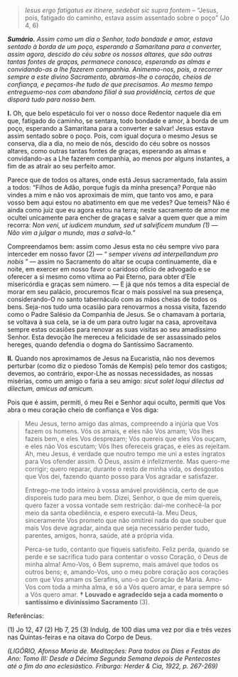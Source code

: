 > *Iesus ergo fatigatus ex itinere, sedebat sic supra fontem* – “Jesus, pois, fatigado do caminho, estava assim assentado sobre o poço” (Jo 4, 6)

***Sumário.** Assim como um dia o Senhor, todo bondade e amor, estava sentado à borda de um poço, esperando a Samaritana para a converter, assim agora, descido do céu sobre os nossos altares, que são outras tantas fontes de graças, permanece conosco, esperando as almas e convidando-as a lhe fazerem companhia. Animemo-nos, pois, a recorrer sempre a este divino Sacramento, abramos-lhe o coração, cheios de confiança, e peçamos-lhe tudo de que precisamos. Ao mesmo tempo entreguemo-nos com abandono filial à sua providência, certos de que disporá tudo para nosso bem.*

**I.** Oh, que belo espetáculo foi ver o nosso doce Redentor naquele dia em que, fatigado do caminho, se sentara, todo bondade e amor, à borda de um poço, esperando a Samaritana para a converter e salvar! Jesus estava assim sentado sobre o poço. Pois, com igual doçura o mesmo Jesus se conserva, dia a dia, no meio de nós, descido do céu sobre os nossos altares, como outras tantas fontes de graças, esperando as almas e convidando-as a Lhe fazerem companhia, ao menos por alguns instantes, a fim de as atrair ao seu perfeito amor.

Parece que de todos os altares, onde está Jesus sacramentado, fala assim a todos: “Filhos de Adão, porque fugis da minha presença? Porque não vindes a mim e não vos aproximais de mim, que tanto vos amo, e para vosso bem aqui estou no abatimento em que me vedes? Que temeis? Não é ainda como juiz que eu agora estou na terra; neste sacramento de amor me ocultei unicamente para encher de graças e salvar a quem quer que a mim recorra: *Non veni, ut iudicem mundum, sed ut salvificem mundum (1) — Não vim a julgar o mundo, mas a salvá-lo.”*

Compreendamos bem: assim como Jesus esta no céu sempre vivo para interceder em nosso favor (2) — “ *semper vivens ad interpellandum pro nobis* ” — assim no Sacramento do altar se ocupa continuamente, dia e noite, em exercer em nosso favor o caridoso ofício de advogado e se oferecer a si mesmo como vítima ao Pai Eterno, para obter d’Ele misericórdia e graças sem número. — E já que nós temos a dita especial de morar em seu palácio, procuremos ficar o mais possível na sua presença, considerando-O no santo tabernáculo com as mãos cheias de todos os bens. Seja-nos tudo uma ocasião para renovarmos a nossa visita, fazendo como o Padre Salésio da Companhia de Jesus. Se o chamavam à portaria, se voltava à sua cela, se ia de um para outro lugar na casa, aproveitava sempre estas ocasiões para renovar as suas visitas ao seu amadíssimo Senhor. Esta devoção lhe mereceu a felicidade de ser assassinado pelos hereges, quando defendia o dogma do Santíssimo Sacramento.

**II.** Quando nos aproximamos de Jesus na Eucaristia, não nos devemos perturbar (como diz o piedoso Tomás de Kempis) pelo temor dos castigos; devemos, ao contrário, expor-Lhe as nossas necessidades, as nossas misérias, como um amigo o faria a seu amigo: *sicut solet loqui dilectus ad dilectum, amicus ad amicum.*

Pois que é assim, permiti, ó meu Rei e Senhor aqui oculto, permiti que Vos abra o meu coração cheio de confiança e Vos diga:

> Meu Jesus, terno amigo das almas, compreendo a injúria que Vos fazem os homens. Vós os amais, e eles não Vos amam; Vós lhes fazeis bem, e eles Vos desprezam; Vós quereis que eles Vos ouçam, e eles não Vos escutam; Vós lhes ofereceis graças, e eles as rejeitam. Ah, meu Jesus, é verdade que noutro tempo me uni a estes ingratos para Vos ofender assim. Ó Deus, assim é infelizmente. Mas quero-me corrigir; quero reparar, durante o resto de minha vida, os desgostos que Vos dei, fazendo quanto posso para Vos agradar e satisfazer.
>
> Entrego-me todo inteiro à vossa amável providência, certo de que disporeis tudo para meu bem. Dizei, Senhor, o que de mim quereis, quero fazer a vossa vontade sem restrição: dai-me conhecê-la por meio da santa obediência, e espero executá-la. Meu Deus, sinceramente Vos prometo que não omitirei nada do que souber que mais Vos deve agradar, ainda que seja necessário perder tudo, parentes, amigos, honra, saúde, até a própria vida.
>
> Perca-se tudo, contanto que fiqueis satisfeito. Feliz perda, quando se perde e se sacrifica tudo para contentar o vosso Coração, ó Deus de minha alma! Amo-Vos, ó Bem supremo, mais amável que todos os outros bens; e, amando-Vos, uno o meu pobre coração aos corações com que Vos amam os Serafins, uno-o ao Coração de Maria. Amo-Vos com toda a minha alma, e só a Vós quero amar, e para sempre só a Vós quero amar. **† Louvado e agradecido seja a cada momento o santíssimo e diviníssimo Sacramento** (3).

Referências:

\(1\) Jo 12, 47 (2) Hb 7, 25 (3) Indulg. de 100 dias uma vez por dia e três vezes nas Quintas-feiras e na oitava do Corpo de Deus.

*(LIGÓRIO, Afonso Maria de. Meditações: Para todos os Dias e Festas do Ano: Tomo III: Desde a Décima Segunda Semana depois de Pentecostes até o fim do ano eclesiástico. Friburgo: Herder & Cia, 1922, p. 267-269)*
